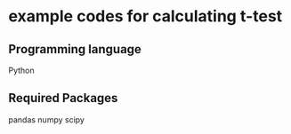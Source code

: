 # example codes for calculating t-test
## Programming language
Python
## Required Packages
pandas
numpy
scipy
